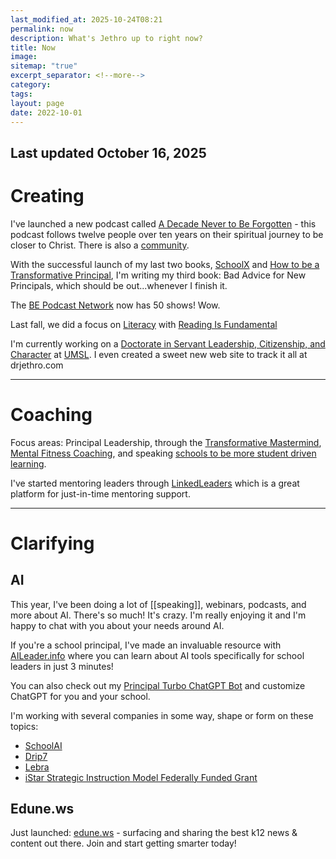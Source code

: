 ```yaml
---
last_modified_at: 2025-10-24T08:21
permalink: now
description: What's Jethro up to right now?
title: Now
image:
sitemap: "true"
excerpt_separator: <!--more-->
category:
tags:
layout: page
date: 2022-10-01
---
```

## Last updated October 16, 2025
# Creating


I've launched a new podcast called [A Decade Never to Be Forgotten](https://adecadenevertobeforgotten.com) - this podcast follows twelve people over ten years on their spiritual journey to be closer to Christ. There is also a [community][12].

With the successful launch of my last two books, [SchoolX][0] and [How to be a Transformative Principal][1], I'm writing my third book: Bad Advice for New Principals, which should be out...whenever I finish it. 

The [BE Podcast Network][2] now has 50 shows! Wow. 

Last fall, we did a focus on [Literacy](https://literacy.bepodcast.network) with [Reading Is Fundamental](https://rif.org)

I'm currently working on a [Doctorate in Servant Leadership, Citizenship, and Character](https://drjethro.com) at [UMSL](https://umsl.edu). I even created a sweet new web site to track it all at drjethro.com
- - - 
# Coaching

Focus areas: Principal Leadership, through the [Transformative Mastermind][4], [Mental Fitness Coaching][5], and speaking [schools to be more student driven learning][6]. 

I've started mentoring leaders through [LinkedLeaders](https://linkedleaders.com) which is a great platform for just-in-time mentoring support. 

- - -

# Clarifying

## AI
This year, I've been doing a lot of [[speaking]], webinars, podcasts, and more about AI. There's so much! It's crazy. I'm really enjoying it and I'm happy to chat with you about your needs around AI. 

If you're a school principal, I've made an invaluable resource with [AILeader.info][7] where you can learn about AI tools specifically for school leaders in just 3 minutes! 

You can also check out my [Principal Turbo ChatGPT Bot][8] and customize ChatGPT for you and your school.

I'm working with several companies in some way, shape or form on these topics: 
- [SchoolAI](https://schoolai.com)
- [Drip7](https://drip7.com)
- [Lebra](https://Lebrahq.com)
- [iStar Strategic Instruction Model Federally Funded Grant](https://sim.ku.edu/sim-reading-programs)

## Edune.ws
Just launched: [edune.ws][9] - surfacing and sharing the best k12 news & content out there. Join and start getting smarter today!


[0]: https://amzn.to/34j8fOT
[1]: https://amzn.to/3r1MD8O
[2]: https://bepodcast.network/
[3]: https://transformativeprincipal.org/summer-of-ai
[4]: http://jethrojones.com/mastermind
[5]: https://transformative-principal.ck.page/products/mental-fitness-coaching
[6]: http://jethrojones.com/speaking
[7]: https://aileader.info/
[8]: https://ruckusmakers.substack.com?utm_source=navbar&utm_medium=web&r=ac8cl
[9]: https://edune.ws
[10]: https://bepodcast.network
[11]: https://transformativeprincipal.transistor.fm/summer-of-ai
[12]: https://www.skool.com/a-decade-never-to-be-forgotten-4407/about
